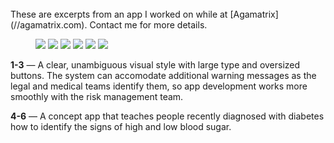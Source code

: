 <br>
These are excerpts from an app I worked on while at [Agamatrix](//agamatrix.com). Contact me for more details.

<figure class="tall">
	<img src="/agamatrix/stacked.png"/>
	<img src="/agamatrix/new.png"/>
	<img src="/agamatrix/warned.png"/>
	<img src="/agamatrix/gmg1.png"/>
	<img src="/agamatrix/gmg2.png"/>
	<img src="/agamatrix/gmg4.png"/>
</figure>

__1-3__ — A clear, unambiguous visual style with large type and oversized buttons. The system can accomodate additional warning messages as the legal and medical teams identify them, so app development works more smoothly with the risk management team.

__4-6__ — A concept app that teaches people recently diagnosed with diabetes how to identify the signs of high and low blood sugar.